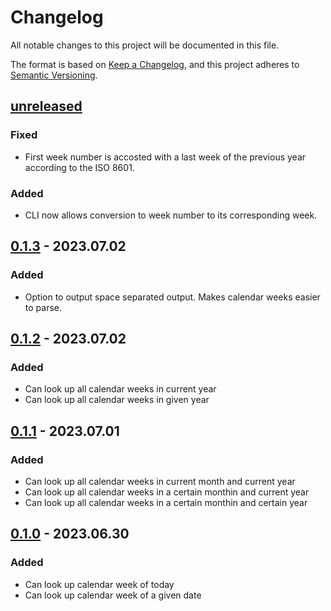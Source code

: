 # Changelog

All notable changes to this project will be documented in this file.

The format is based on [Keep a Changelog](https://keepachangelog.com/en/1.0.0/),
and this project adheres to [Semantic Versioning](https://semver.org/spec/v2.0.0.html).

## [unreleased]

### Fixed

- First week number is accosted with a last week of the previous year according to the ISO 8601. 

### Added

- CLI now allows conversion to week number to its corresponding week.

## [0.1.3] - 2023.07.02

### Added 

- Option to output space separated output. Makes calendar weeks easier to parse. 

## [0.1.2] - 2023.07.02

### Added 

- Can look up all calendar weeks in current year
- Can look up all calendar weeks in given year

## [0.1.1] - 2023.07.01

### Added 

- Can look up all calendar weeks in current month and current year
- Can look up all calendar weeks in a certain monthin and current year
- Can look up all calendar weeks in a certain monthin and certain year

## [0.1.0] - 2023.06.30

### Added 

- Can look up calendar week of today
- Can look up calendar week of a given date

[unreleased]: https://github.com/BoolPurist/week_calendar_cli/compare/v0.1.3...HEAD
[0.1.3]: https://github.com/BoolPurist/week_calendar_cli/releases/tag/v0.1.3 
[0.1.2]: https://github.com/BoolPurist/week_calendar_cli/releases/tag/v0.1.2 
[0.1.1]: https://github.com/BoolPurist/week_calendar_cli/releases/tag/v0.1.1 
[0.1.0]: https://github.com/BoolPurist/week_calendar_cli/releases/tag/v0.1.0
